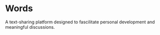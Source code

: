# Words
A text-sharing platform designed to fascilitate personal development and meaningful discussions.
